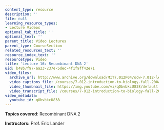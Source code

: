 ```yaml
---
content_type: resource
description: ''
file: null
learning_resource_types:
- Lecture Videos
optional_tab_title: ''
optional_text: ''
parent_title: Video Lectures
parent_type: CourseSection
related_resources_text: ''
resource_index_text: ''
resourcetype: Video
title: 'Lecture 16: Recombinant DNA 2'
uid: b48b7f97-aa23-237e-5dec-4f1f9ff42e71
video_files:
  archive_url: http://www.archive.org/download/MIT7.012F04/ocw-7.012-lec16-18oct2004-220k.mp4
  video_captions_file: /courses/7-012-introduction-to-biology-fall-2004/171793fb51365a0c81f702a818c503ba_qObvbkcU838.vtt
  video_thumbnail_file: https://img.youtube.com/vi/qObvbkcU838/default.jpg
  video_transcript_file: /courses/7-012-introduction-to-biology-fall-2004/21a9adf03765a5cccb9497a3516f16f1_qObvbkcU838.pdf
video_metadata:
  youtube_id: qObvbkcU838
---
```


**Topics covered:** Recombinant DNA 2

**Instructors:** Prof. Eric Lander
